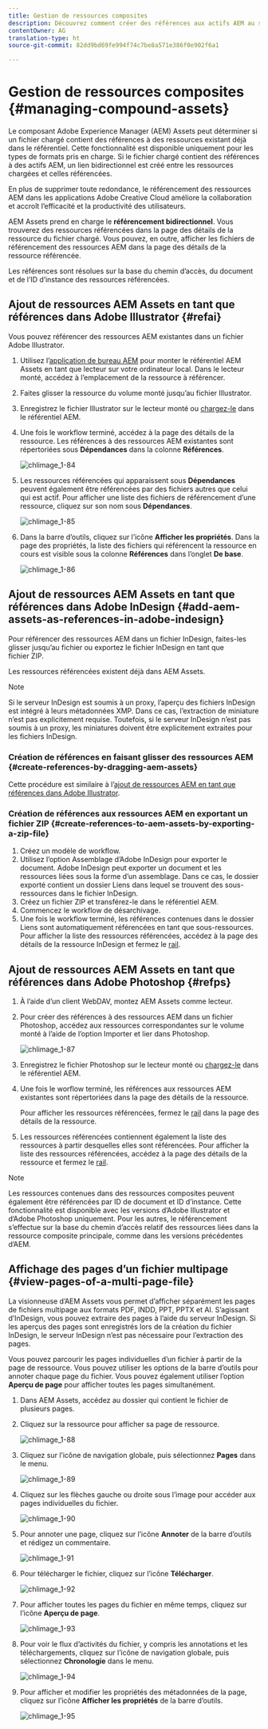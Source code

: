 ```yaml
---
title: Gestion de ressources composites
description: Découvrez comment créer des références aux actifs AEM au sein de fichiers InDesign, Adobe Illustrator et Photoshop. Découvrez également comment utiliser la fonction Visionneuse de page pour afficher les pages individuelles de fichiers de plusieurs pages, y compris les fichiers PDF, INDD, PPT, PPTX et AI.
contentOwner: AG
translation-type: ht
source-git-commit: 82dd9bd69fe994f74c7be8a571e386f0e902f6a1

---
```



# Gestion de ressources composites {#managing-compound-assets}

Le composant Adobe Experience Manager (AEM) Assets peut déterminer si un fichier chargé contient des références à des ressources existant déjà dans le référentiel. Cette fonctionnalité est disponible uniquement pour les types de formats pris en charge. Si le fichier chargé contient des références à des actifs AEM, un lien bidirectionnel est créé entre les ressources chargées et celles référencées.

En plus de supprimer toute redondance, le référencement des ressources AEM dans les applications Adobe Creative Cloud améliore la collaboration et accroît l’efficacité et la productivité des utilisateurs.

AEM Assets prend en charge le **référencement bidirectionnel**. Vous trouverez des ressources référencées dans la page des détails de la ressource du fichier chargé. Vous pouvez, en outre, afficher les fichiers de référencement des ressources AEM dans la page des détails de la ressource référencée.

Les références sont résolues sur la base du chemin d’accès, du document et de l’ID d’instance des ressources référencées.

## Ajout de ressources AEM Assets en tant que références dans Adobe Illustrator   {#refai}

Vous pouvez référencer des ressources AEM existantes dans un fichier Adobe Illustrator.

1. Utilisez l’[application de bureau AEM](https://docs.adobe.com/content/help/fr-FR/experience-manager-desktop-app/using/using.html) pour monter le référentiel AEM Assets en tant que lecteur sur votre ordinateur local. Dans le lecteur monté, accédez à l’emplacement de la ressource à référencer.
1. Faites glisser la ressource du volume monté jusqu’au fichier Illustrator.
1. Enregistrez le fichier Illustrator sur le lecteur monté ou [chargez-le](/help/assets/manage-digital-assets.md#uploading-assets) dans le référentiel AEM.
1. Une fois le workflow terminé, accédez à la page des détails de la ressource. Les références à des ressources AEM existantes sont répertoriées sous **Dépendances** dans la colonne **Références**.

   ![chlimage_1-84](assets/chlimage_1-84.png)

1. Les ressources référencées qui apparaissent sous **Dépendances** peuvent également être référencées par des fichiers autres que celui qui est actif. Pour afficher une liste des fichiers de référencement d’une ressource, cliquez sur son nom sous **Dépendances**.

   ![chlimage_1-85](assets/chlimage_1-85.png)

1. Dans la barre d’outils, cliquez sur l’icône **Afficher les propriétés**. Dans la page des propriétés, la liste des fichiers qui référencent la ressource en cours est visible sous la colonne **Références** dans l’onglet **De base**.

   ![chlimage_1-86](assets/chlimage_1-86.png)

## Ajout de ressources AEM Assets en tant que références dans Adobe InDesign {#add-aem-assets-as-references-in-adobe-indesign}

Pour référencer des ressources AEM dans un fichier InDesign, faites-les glisser jusqu’au fichier ou exportez le fichier InDesign en tant que fichier ZIP.

Les ressources référencées existent déjà dans AEM Assets. <!-- You can extract subassets by [configuring InDesign server](/help/assets/indesign.md). Embedded assets in an InDesign file are extracted as subassets. -->

>[!NOTE]
>
>Si le serveur InDesign est soumis à un proxy, l’aperçu des fichiers InDesign est intégré à leurs métadonnées XMP. Dans ce cas, l’extraction de miniature n’est pas explicitement requise. Toutefois, si le serveur InDesign n’est pas soumis à un proxy, les miniatures doivent être explicitement extraites pour les fichiers InDesign.

### Création de références en faisant glisser des ressources AEM   {#create-references-by-dragging-aem-assets}

Cette procédure est similaire à l’[ajout de ressources AEM en tant que références dans Adobe Illustrator](#refai).

### Création de références aux ressources AEM en exportant un fichier ZIP {#create-references-to-aem-assets-by-exporting-a-zip-file}

1. Créez un modèle de workflow.
1. Utilisez l’option Assemblage d’Adobe InDesign pour exporter le document.
Adobe InDesign peut exporter un document et les ressources liées sous la forme d’un assemblage. Dans ce cas, le dossier exporté contient un dossier Liens dans lequel se trouvent des sous-ressources dans le fichier InDesign.
1. Créez un fichier ZIP et transférez-le dans le référentiel AEM.
1. Commencez le workflow de désarchivage.
1. Une fois le workflow terminé, les références contenues dans le dossier Liens sont automatiquement référencées en tant que sous-ressources. Pour afficher la liste des ressources référencées, accédez à la page des détails de la ressource InDesign et fermez le [rail](/help/sites-cloud/authoring/getting-started/basic-handling.md#rail-selector).

## Ajout de ressources AEM Assets en tant que références dans Adobe Photoshop {#refps}

1. À l’aide d’un client WebDAV, montez AEM Assets comme lecteur.
1. Pour créer des références à des ressources AEM dans un fichier Photoshop, accédez aux ressources correspondantes sur le volume monté à l’aide de l’option Importer et lier dans Photoshop.

   ![chlimage_1-87](assets/chlimage_1-87.png)

1. Enregistrez le fichier Photoshop sur le lecteur monté ou [chargez-le](/help/assets/manage-digital-assets.md#uploading-assets) dans le référentiel AEM.
1. Une fois le worflow terminé, les références aux ressources AEM existantes sont répertoriées dans la page des détails de la ressource.

   Pour afficher les ressources référencées, fermez le [rail](/help/sites-cloud/authoring/getting-started/basic-handling.md#rail-selector) dans la page des détails de la ressource.

1. Les ressources référencées contiennent également la liste des ressources à partir desquelles elles sont référencées. Pour afficher la liste des ressources référencées, accédez à la page des détails de la ressource et fermez le [rail](/help/sites-cloud/authoring/getting-started/basic-handling.md#rail-selector).

>[!NOTE]
>
>Les ressources contenues dans des ressources composites peuvent également être référencées par ID de document et ID d’instance. Cette fonctionnalité est disponible avec les versions d’Adobe Illustrator et d’Adobe Photoshop uniquement. Pour les autres, le référencement s’effectue sur la base du chemin d’accès relatif des ressources liées dans la ressource composite principale, comme dans les versions précédentes d’AEM.

## Affichage des pages d’un fichier multipage   {#view-pages-of-a-multi-page-file}

La visionneuse d’AEM Assets vous permet d’afficher séparément les pages de fichiers multipage aux formats PDF, INDD, PPT, PPTX et AI. S’agissant d’InDesign, vous pouvez extraire des pages à l’aide du serveur InDesign. Si les aperçus des pages sont enregistrés lors de la création du fichier InDesign, le serveur InDesign n’est pas nécessaire pour l’extraction des pages.

Vous pouvez parcourir les pages individuelles d’un fichier à partir de la page de ressource. Vous pouvez utiliser les options de la barre d’outils pour annoter chaque page du fichier. Vous pouvez également utiliser l’option **Aperçu de page** pour afficher toutes les pages simultanément.

1. Dans AEM Assets, accédez au dossier qui contient le fichier de plusieurs pages.
1. Cliquez sur la ressource pour afficher sa page de ressource.

   ![chlimage_1-88](assets/chlimage_1-88.png)

1. Cliquez sur l’icône de navigation globale, puis sélectionnez **Pages** dans le menu.

   ![chlimage_1-89](assets/chlimage_1-89.png)

1. Cliquez sur les flèches gauche ou droite sous l’image pour accéder aux pages individuelles du fichier.

   ![chlimage_1-90](assets/chlimage_1-90.png)

1. Pour annoter une page, cliquez sur l’icône **Annoter** de la barre d’outils et rédigez un commentaire.

   ![chlimage_1-91](assets/chlimage_1-91.png)

1. Pour télécharger le fichier, cliquez sur l’icône **Télécharger**.

   ![chlimage_1-92](assets/chlimage_1-92.png)

1. Pour afficher toutes les pages du fichier en même temps, cliquez sur l’icône **Aperçu de page**.

   ![chlimage_1-93](assets/chlimage_1-93.png)

1. Pour voir le flux d’activités du fichier, y compris les annotations et les téléchargements, cliquez sur l’icône de navigation globale, puis sélectionnez **Chronologie** dans le menu.

   ![chlimage_1-94](assets/chlimage_1-94.png)

1. Pour afficher et modifier les propriétés des métadonnées de la page, cliquez sur l’icône **Afficher les propriétés** de la barre d’outils.

   ![chlimage_1-95](assets/chlimage_1-95.png)
